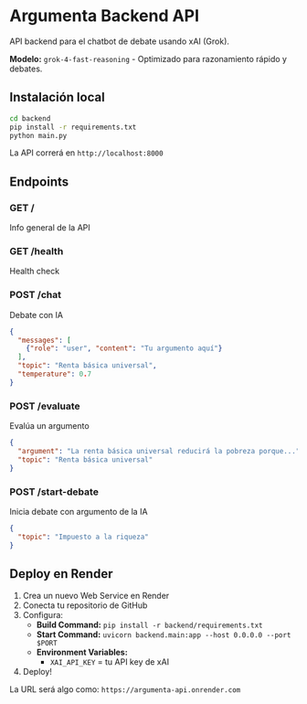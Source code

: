 # Argumenta Backend API

API backend para el chatbot de debate usando xAI (Grok).

**Modelo:** `grok-4-fast-reasoning` - Optimizado para razonamiento rápido y debates.

## Instalación local

```bash
cd backend
pip install -r requirements.txt
python main.py
```

La API correrá en `http://localhost:8000`

## Endpoints

### GET /
Info general de la API

### GET /health
Health check

### POST /chat
Debate con IA
```json
{
  "messages": [
    {"role": "user", "content": "Tu argumento aquí"}
  ],
  "topic": "Renta básica universal",
  "temperature": 0.7
}
```

### POST /evaluate
Evalúa un argumento
```json
{
  "argument": "La renta básica universal reducirá la pobreza porque...",
  "topic": "Renta básica universal"
}
```

### POST /start-debate
Inicia debate con argumento de la IA
```json
{
  "topic": "Impuesto a la riqueza"
}
```

## Deploy en Render

1. Crea un nuevo Web Service en Render
2. Conecta tu repositorio de GitHub
3. Configura:
   - **Build Command:** `pip install -r backend/requirements.txt`
   - **Start Command:** `uvicorn backend.main:app --host 0.0.0.0 --port $PORT`
   - **Environment Variables:** 
     - `XAI_API_KEY` = tu API key de xAI
4. Deploy!

La URL será algo como: `https://argumenta-api.onrender.com`

